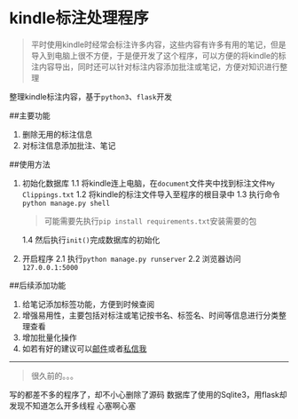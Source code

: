 # kindle标注处理程序

> 平时使用kindle时经常会标注许多内容，这些内容有许多有用的笔记，但是导入到电脑上很不方便，于是便开发了这个程序，可以方便的将kindle的标注内容导出，同时还可以针对标注内容添加批注或笔记，方便对知识进行整理

整理kindle标注内容，基于`python3`、`flask`开发


##主要功能
1. 删除无用的标注信息
2. 对标注信息添加批注、笔记

##使用方法
1. 初始化数据库
    1.1 将kindle连上电脑，在`document`文件夹中找到标注文件`My Clippings.txt`
    1.2 将kindle的标注文件导入至程序的根目录中
    1.3 执行命令`python manage.py shell`
    > 可能需要先执行`pip install requirements.txt`安装需要的包

    1.4 然后执行`init()`完成数据库的初始化

2. 开启程序
    2.1 执行`python manage.py runserver`
    2.2 浏览器访问`127.0.0.1:5000`

##后续添加功能
1. 给笔记添加标签功能，方便到时候查阅
2. 增强易用性，主要包括对标注或笔记按书名、标签名、时间等信息进行分类整理查看
3. 增加批量化操作
4. 如若有好的建议可以[邮件][1]或者[私信我][2]

---
>很久前的。。。

写的都差不多的程序了，却不小心删除了源码
数据库了使用的Sqlite3，用flask却发现不知道怎么开多线程
心塞啊心塞


  [1]: mailto:lleohao@qq.com
  [2]: http://weibo.com/lleohao
